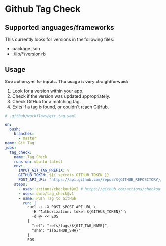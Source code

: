 # Github Tag Check

## Supported languages/frameworks

This currently looks for versions in the following files:

- package.json
- ./lib/*/version.rb

## Usage

See action.yml for inputs. The usage is very straightforward:

1. Look for a version within your app.
2. Check if the version was updated appropriately.
3. Check GitHub for a matching tag.
4. Exits if a tag is found, or couldn't reach GitHub.

```yaml
# .github/workflows/git_tag.yaml

on:
  push:
    branches:
      - master
name: Git Tag
jobs:
  tag_check:
    name: Tag Check
    runs-on: ubuntu-latest
    env:
      INPUT_GIT_TAG_PREFIX: v
      GITHUB_TOKEN: ${{ secrets.GITHUB_TOKEN }}
      POST_API_URL: "https://api.github.com/repos/${GITHUB_REPOSITORY}/git/refs"
    steps:
      - uses: actions/checkout@v2 # https://github.com/actions/checkout
      - uses: dudo/tag_check@v1
      - name: Push Tag to GitHub
        run: |
          curl -s -X POST $POST_API_URL \
            -H "Authorization: token ${GITHUB_TOKEN}" \
            -d @- << EOS
          {
            "ref": "refs/tags/${GIT_TAG_NAME}",
            "sha": "${GITHUB_SHA}"
          }
          EOS
```
